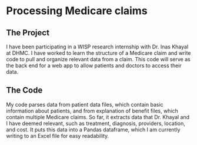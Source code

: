 # Processing Medicare claims

## The Project
I have been participating in a WISP research internship with Dr. Inas Khayal at DHMC.
I have worked to learn the structure of a Medicare claim and write code to pull and organize relevant data from a claim. This code will serve as the back end for a web app to allow patients and doctors to access their data.

## The Code
My code parses data from patient data files, which contain basic information about patients, and from explanation of benefit files, which contain multiple Medicare claims. So far, it extracts data that Dr. Khayal and I have deemed relevant, such as treatment, diagnosis, providers, location, and cost. It puts this data into a Pandas dataframe, which I am currently writing to an Excel file for easy readability.
